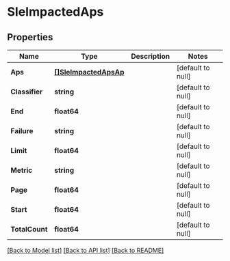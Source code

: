 # SleImpactedAps

## Properties
Name | Type | Description | Notes
------------ | ------------- | ------------- | -------------
**Aps** | [**[]SleImpactedApsAp**](sle_impacted_aps_ap.md) |  | [default to null]
**Classifier** | **string** |  | [default to null]
**End** | **float64** |  | [default to null]
**Failure** | **string** |  | [default to null]
**Limit** | **float64** |  | [default to null]
**Metric** | **string** |  | [default to null]
**Page** | **float64** |  | [default to null]
**Start** | **float64** |  | [default to null]
**TotalCount** | **float64** |  | [default to null]

[[Back to Model list]](../README.md#documentation-for-models) [[Back to API list]](../README.md#documentation-for-api-endpoints) [[Back to README]](../README.md)

